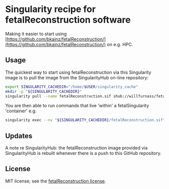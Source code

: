 # Singularity recipe for fetalReconstruction software

Making it easier to start using [https://github.com/bkainz/fetalReconstruction/](https://github.com/bkainz/fetalReconstruction/) on e.g. HPC.

## Usage

<!-- TODO: update https://www.singularity-hub.org/static/img/hosted-singularity--hub-%23e32929.svg -->

The quickest way to start using fetalReconstruction via this Singularity image 
is to pull the image from the SingularityHub on-line repository:

```sh
export SINGULARITY_CACHEDIR="/home/$USER/singularity_cache"
mkdir -p "${SINGULARITY_CACHEDIR}"
singularity pull --name fetalReconstruction.sif shub://willfurnass/fetalReconstruction_singularity:latest 
```

You are then able to run commands that live 'within' a fetalSingularity 'container' e.g.

```sh
singularity exec --nv "${SINGULARITY_CACHEDIR}/fetalReconstruction.sif" /usr/local/bin/PVRreconstructionGPU
```

## Updates

A note re SingularityHub: the fetalReconstruction image provided via SingularityHub is rebuilt whenever there is a push to this GitHub repository.

## License

MIT license; see the [fetalReconstruction license](https://github.com/bkainz/fetalReconstruction/#license).

